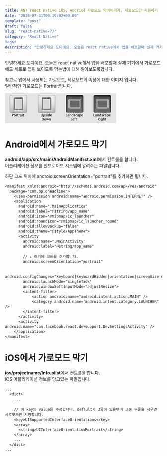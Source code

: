 ```yaml
---
title: RN) react native iOS, Andriod 가로모드 막아버리기, 세로모드만 지원하기
date: "2020-07-31T00:19:02+09:00"
template: "post"
draft: false
slug: "react-native-7/"
category: "React Native"
tags:
description: "안녕하세요 도디예요. 오늘은 react native에서 앱을 배포할때 실제 기기에서 가로모드에도 세로로 앱이..."
---
```


안녕하세요 도디예요. 
오늘은 react native에서 앱을 배포할때 실제 기기에서 가로모드에도 세로로 앱이 보이도록 막는법에 대해 알아보도록합니다.   

참고로 앱에서 사용되는 가로모드, 세로모드의 속성에 대한 이미지 입니다.   
일반적인 가로모드는 Portrait입니다.   

![portrait](/media/posts/portrait.png)

# Android에서 가로모드 막기
**android/app/src/main/AndroidManifest.xml**에서 컨트롤을 합니다.   
어플리케이션 정보를 안드로이드 시스템에 알려주는 파일입니다.   

하단 코드 위치에
android:screenOrientation="portrait"를 추가하면 됩니다.

```
<manifest xmlns:android="http://schemas.android.com/apk/res/android"
  package="com.bp.oheadline">
    <uses-permission android:name="android.permission.INTERNET" />
    <application
      android:name=".MainApplication"
      android:label="@string/app_name"
      android:icon="@mipmap/ic_launcher"
      android:roundIcon="@mipmap/ic_launcher_round"
      android:allowBackup="false"
      android:theme="@style/AppTheme">
      <activity
        android:name=".MainActivity"
        android:label="@string/app_name"

        // ↓ 여기에 코드를 추가합니다.
        android:screenOrientation="portrait"

        android:configChanges="keyboard|keyboardHidden|orientation|screenSize|uiMode"
        android:launchMode="singleTask"
        android:windowSoftInputMode="adjustResize">
        <intent-filter>
            <action android:name="android.intent.action.MAIN" />
            <category android:name="android.intent.category.LAUNCHER" />
        </intent-filter>
      </activity>
      <activity android:name="com.facebook.react.devsupport.DevSettingsActivity" />
    </application>
</manifest>
```



# iOS에서 가로모드 막기
**ios/projectname/Info.plist**에서 컨트롤을 합니다.   
iOS 어플리케이션 정보를 담고있는 파일입니다.   

```
...
  <dict>
    ...

    // 이 key의 value를 수정합니다. default가 3줄이 있을텐데 그중 두줄을 지우면 세로모드만 지원합니다.
    <key>UISupportedInterfaceOrientations</key>
    <array>
      <string>UIInterfaceOrientationPortrait</string>
    </array>
    ...
  </dict>
...
```
